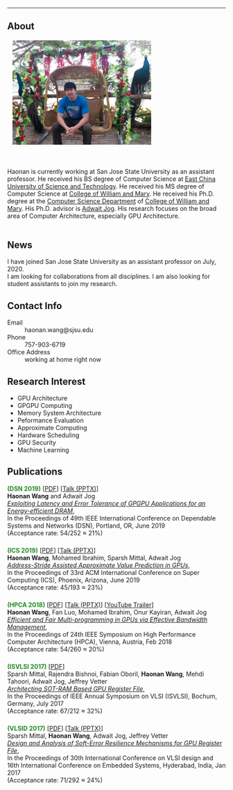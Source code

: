 * * *
## About
<div id="container2">
<div class="box1">
<h6>&nbsp;&nbsp;&nbsp;<img src="docs/icon_1.jpg" height="240" width="320"/></h6>
</div>
<div class="box2">
<br>
Haonan is currently working at San Jose State University as an assistant professor. He received his BS degree of Computer Science at <a href="http://www.ecust.edu.cn/_t41/main.htm">East China University of Science and Technology</a>. He received his MS degree of Computer Science at <a href="http://www.wm.edu/">College of William and Mary</a>. He received his Ph.D. degree at the <a href="http://www.wm.edu/as/computerscience/?svr=web">Computer Science Department</a> of <a href="http://www.wm.edu/">College of William and Mary</a>. His Ph.D. advisor is <a href="http://adwaitjog.github.io">Adwait Jog</a>. His research focuses on the broad area of Computer Architecture, especially GPU Architecture.
</div>
</div>
<br>

## News
I have joined San Jose State University as an assistant professor on July, 2020. <br />
I am looking for collaborations from all disciplines. I am also looking for student assistants to join my research.

## Contact Info
<dl>
<dt>Email</dt>
<dd>haonan.wang@sjsu.edu</dd>
<dt>Phone</dt>
<dd>757-903-6719</dd>
<dt>Office Address</dt>
<dd>working at home right now</dd>
</dl>

## Research Interest
- GPU Architecture
- GPGPU Computing
- Memory System Architecture
- Peformance Evaluation
- Approximate Computing
- Hardware Scheduling
- GPU Security
- Machine Learning

## Publications
<p><b><span style="color: forestgreen">(DSN 2019)</span></b> 
[<a href="http://adwaitjog.github.io/docs/pdf/lmc-dsn19.pdf">PDF</a>]
[<a href="http://adwaitjog.github.io/docs/pptx/LMC_DSN2019-Slides.pptx">Talk (PPTX)</a>] <br />
<strong>Haonan Wang</strong> and Adwait Jog <br />
<a href="http://adwaitjog.github.io/docs/pdf/lmc-dsn19.pdf"><i>Exploiting Latency and Error Tolerance of GPGPU Applications for an Energy-efficient DRAM</i></a>, <br />
In the Proceedings of 49th IEEE International Conference on Dependable Systems and Networks
(DSN), Portland, OR, June 2019 <br />
(Acceptance rate: 54/252 ≈ 21%) <br /></p>
<h3></h3>
<p><b><span style="color: forestgreen">(ICS 2019)</span></b> 
[<a href="http://adwaitjog.github.io/docs/pdf/asap-ics19.pdf">PDF</a>] 
[<a href="http://adwaitjog.github.io/docs/pptx/ASAP_ICS2019-Slides.pptx">Talk (PPTX)</a>] <br />
<strong>Haonan Wang</strong>, Mohamed Ibrahim, Sparsh Mittal, Adwait Jog <br />
<a href="http://adwaitjog.github.io/coming.html"><i>Address-Stride Assisted Approximate Value Prediction in GPUs</i></a>, <br />
In the Proceedings of 33rd ACM International Conference on Super Computing (ICS), 
Phoenix, Arizona, June 2019 <br />
(Acceptance rate: 45/193 ≈ 23%) <br /></p>
<h3></h3>
<p><b><span style="color: forestgreen">(HPCA 2018)</span></b>
[<a href="http://adwaitjog.github.io/docs/pdf/pbs-hpca18.pdf">PDF</a>]
[<a href="http://adwaitjog.github.io/docs/pptx/pbs-hpca18.pptx">Talk (PPTX)</a>] 
[<a href="https://youtu.be/lz6jioFjD6k">YouTube Trailer</a>] <br />
<strong>Haonan Wang</strong>, Fan Luo, Mohamed Ibrahim, Onur Kayiran, Adwait Jog <br />
<a href="http://adwaitjog.github.io/docs/pdf/pbs-hpca18.pdf"><i>Efficient and Fair Multi-programming in GPUs via Effective Bandwidth Management</i></a>, <br />
In the Proceedings of 24th IEEE Symposium on High Performance Computer Architecture (HPCA), Vienna, Austria, Feb 2018  <br /> 
(Acceptance rate: 54/260 ≈ 20%) <br /></p>
<h3></h3>
<p><b><span style="color: forestgreen">(ISVLSI 2017)</span></b>
[<a href="http://adwaitjog.github.io/docs/pdf/sotram-isvlsi17.pdf">PDF</a>] <br />
Sparsh Mittal, Rajendra Bishnoi, Fabian Oboril, <strong>Haonan Wang</strong>, Mehdi Tahoori, Adwait Jog, Jeffrey Vetter <br />
<a href="http://adwaitjog.github.io/docs/pdf/sotram-isvlsi17.pdf"><i>Architecting SOT-RAM Based GPU Register File</i></a>, <br />
In the Proceedings of IEEE Annual Symposium on VLSI (ISVLSI), Bochum, Germany, July 2017 <br />
(Acceptance rate: 67/212 ≈ 32%) <br /></p>
<h3></h3>
<p><b><span style="color: forestgreen">(VLSID 2017)</span></b>
[<a href="http://adwaitjog.github.io/docs/pdf/GPU-SE-VLSID-2017.pdf">PDF</a>]
[<a href="http://adwaitjog.github.io/docs/pptx/GPU-SE-VLSID-2017.pptx">Talk (PPTX)</a>] <br />
Sparsh Mittal, <strong>Haonan Wang</strong>, Adwait Jog, Jeffrey Vetter <br />
<a href="http://adwaitjog.github.io/docs/pdf/GPU-SE-VLSID-2017.pdf"><i>Design and Analysis of Soft-Error Resilience Mechanisms for GPU Register File</i></a>, <br />
In the Proceedings of 30th International Conference on VLSI design and 16th International Conference on Embedded Systems, 
Hyderabad, India, Jan 2017 <br />
(Acceptance rate: 71/292 ≈ 24%) <br /></p>
<h3></h3>

